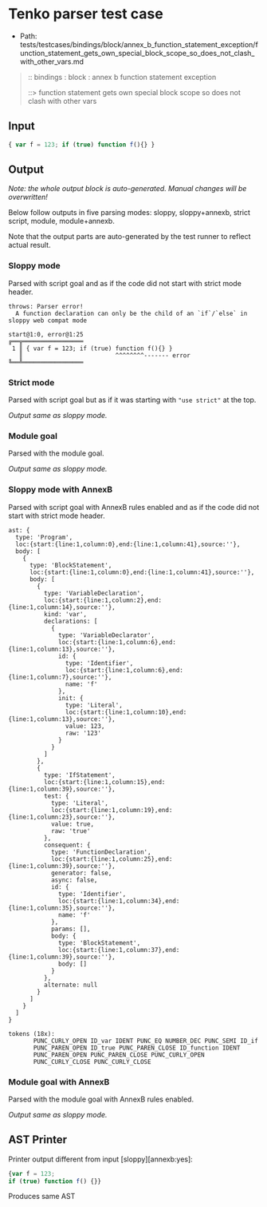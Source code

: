 # Tenko parser test case

- Path: tests/testcases/bindings/block/annex_b_function_statement_exception/function_statement_gets_own_special_block_scope_so_does_not_clash_with_other_vars.md

> :: bindings : block : annex b function statement exception
>
> ::> function statement gets own special block scope so does not clash with other vars

## Input

`````js
{ var f = 123; if (true) function f(){} }
`````

## Output

_Note: the whole output block is auto-generated. Manual changes will be overwritten!_

Below follow outputs in five parsing modes: sloppy, sloppy+annexb, strict script, module, module+annexb.

Note that the output parts are auto-generated by the test runner to reflect actual result.

### Sloppy mode

Parsed with script goal and as if the code did not start with strict mode header.

`````
throws: Parser error!
  A function declaration can only be the child of an `if`/`else` in sloppy web compat mode

start@1:0, error@1:25
╔══╦═════════════════
 1 ║ { var f = 123; if (true) function f(){} }
   ║                          ^^^^^^^^------- error
╚══╩═════════════════

`````

### Strict mode

Parsed with script goal but as if it was starting with `"use strict"` at the top.

_Output same as sloppy mode._

### Module goal

Parsed with the module goal.

_Output same as sloppy mode._

### Sloppy mode with AnnexB

Parsed with script goal with AnnexB rules enabled and as if the code did not start with strict mode header.

`````
ast: {
  type: 'Program',
  loc:{start:{line:1,column:0},end:{line:1,column:41},source:''},
  body: [
    {
      type: 'BlockStatement',
      loc:{start:{line:1,column:0},end:{line:1,column:41},source:''},
      body: [
        {
          type: 'VariableDeclaration',
          loc:{start:{line:1,column:2},end:{line:1,column:14},source:''},
          kind: 'var',
          declarations: [
            {
              type: 'VariableDeclarator',
              loc:{start:{line:1,column:6},end:{line:1,column:13},source:''},
              id: {
                type: 'Identifier',
                loc:{start:{line:1,column:6},end:{line:1,column:7},source:''},
                name: 'f'
              },
              init: {
                type: 'Literal',
                loc:{start:{line:1,column:10},end:{line:1,column:13},source:''},
                value: 123,
                raw: '123'
              }
            }
          ]
        },
        {
          type: 'IfStatement',
          loc:{start:{line:1,column:15},end:{line:1,column:39},source:''},
          test: {
            type: 'Literal',
            loc:{start:{line:1,column:19},end:{line:1,column:23},source:''},
            value: true,
            raw: 'true'
          },
          consequent: {
            type: 'FunctionDeclaration',
            loc:{start:{line:1,column:25},end:{line:1,column:39},source:''},
            generator: false,
            async: false,
            id: {
              type: 'Identifier',
              loc:{start:{line:1,column:34},end:{line:1,column:35},source:''},
              name: 'f'
            },
            params: [],
            body: {
              type: 'BlockStatement',
              loc:{start:{line:1,column:37},end:{line:1,column:39},source:''},
              body: []
            }
          },
          alternate: null
        }
      ]
    }
  ]
}

tokens (18x):
       PUNC_CURLY_OPEN ID_var IDENT PUNC_EQ NUMBER_DEC PUNC_SEMI ID_if
       PUNC_PAREN_OPEN ID_true PUNC_PAREN_CLOSE ID_function IDENT
       PUNC_PAREN_OPEN PUNC_PAREN_CLOSE PUNC_CURLY_OPEN
       PUNC_CURLY_CLOSE PUNC_CURLY_CLOSE
`````

### Module goal with AnnexB

Parsed with the module goal with AnnexB rules enabled.

_Output same as sloppy mode._

## AST Printer

Printer output different from input [sloppy][annexb:yes]:

````js
{var f = 123;
if (true) function f() {}}
````

Produces same AST
